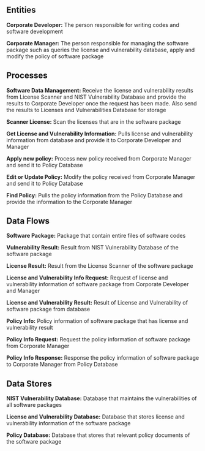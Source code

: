 ## Entities
**Corporate Developer:** The person responsible for writing codes and software development

**Corporate Manager:**  The person responsible for managing the software package such as queries the license and vulnerability database, apply and modify the policy of software package

## Processes
**Software Data Management:** Receive the license and vulnerability results from License Scanner and NIST Vulnerability Database and provide the results to Corporate Developer once the request has been made. Also send the results to Licenses and Vulnerabilities Database for storage

**Scanner License:** Scan the licenses that are in the software package

**Get License and Vulnerability Information:** Pulls license and vulnerability information from database and provide it to Corporate Developer and Manager

**Apply new policy:** Process new policy received from Corporate Manager and send it to Policy Database

**Edit or Update Policy:** Modify the policy received from Corporate Manager and send it to Policy Database

**Find Policy:**  Pulls the policy information from the Policy Database and provide the information to the Corporate Manager

## Data Flows
**Software Package:** Package that contain entire files of software codes

**Vulnerability Result:** Result from NIST Vulnerability Database of the software package

**License Result:** Result from the License Scanner of the software package

**License and Vulnerability Info Request:**  Request of license and vulnerability information of software package from Corporate Developer and Manager

**License and Vulnerability Result:**  Result of License and Vulnerability of software package from database

**Policy Info:**  Policy information of software package that has license and vulnerability result

**Policy Info Request:** Request the policy information of software package from Corporate Manager

**Policy Info Response:** Response the policy information of software package to Corporate Manager from Policy Database

## Data Stores
**NIST Vulnerability Database:** Database that maintains the vulnerabilities of all software packages

**License and Vulnerability Database:** Database that stores license and vulnerability information of the software package

**Policy Database:** Database that stores that relevant policy documents of the software package 


